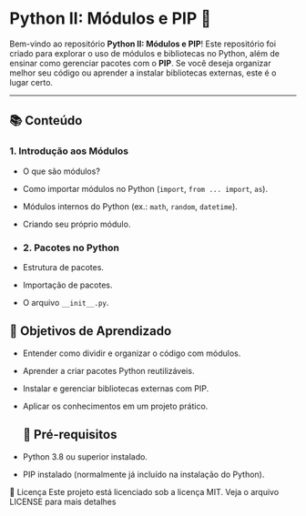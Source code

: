 # Python II: Módulos e PIP 🐍

Bem-vindo ao repositório **Python II: Módulos e PIP**! Este repositório foi criado para explorar o uso de módulos e bibliotecas no Python, além de ensinar como gerenciar pacotes com o **PIP**. Se você deseja organizar melhor seu código ou aprender a instalar bibliotecas externas, este é o lugar certo.

---

## 📚 Conteúdo

### 1. Introdução aos Módulos
- O que são módulos?
- Como importar módulos no Python (`import`, `from ... import`, `as`).
- Módulos internos do Python (ex.: `math`, `random`, `datetime`).
- Criando seu próprio módulo.

- ### 2. Pacotes no Python
- Estrutura de pacotes.
- Importação de pacotes.
- O arquivo `__init__.py`.

## 🌟 Objetivos de Aprendizado
- Entender como dividir e organizar o código com módulos.
- Aprender a criar pacotes Python reutilizáveis.
- Instalar e gerenciar bibliotecas externas com PIP.
- Aplicar os conhecimentos em um projeto prático.

  ## 🚀 Pré-requisitos

- Python 3.8 ou superior instalado.
- PIP instalado (normalmente já incluído na instalação do Python).

📝 Licença
Este projeto está licenciado sob a licença MIT. Veja o arquivo LICENSE para mais detalhes
